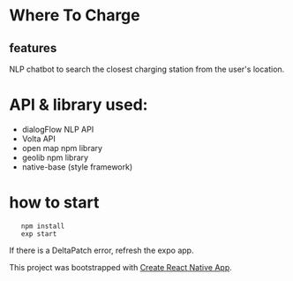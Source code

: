 # Where To Charge 
## features 
NLP chatbot to search the closest charging station from the user's location. 

# API & library used: 
- dialogFlow NLP API
- Volta API
- open map npm library
- geolib npm library
- native-base (style framework)

# how to start
```
   npm install
   exp start
```

If there is a DeltaPatch error, refresh the expo app. 

This project was bootstrapped with [Create React Native App](https://github.com/react-community/create-react-native-app).
